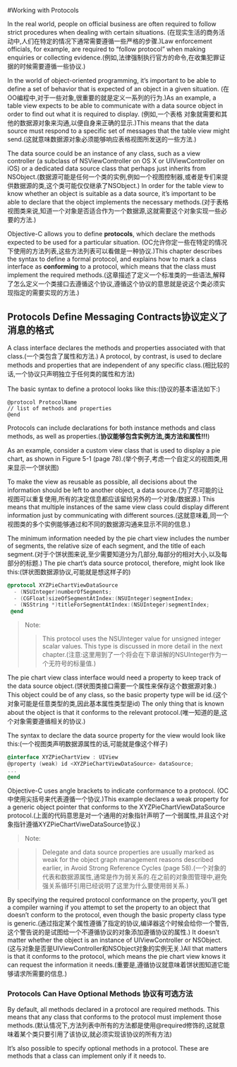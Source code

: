 #Working with ProtocolsIn the real world, people on official business are often required to follow strict procedures when dealing with certain situations. (在现实生活的商务活动中,人们在特定的情况下通常需要遵循一些严格的步骤.)Law enforcement officials, for example, are required to “follow protocol” when making enquiries or collecting evidence.(例如,法律强制执行官方的命令,在收集犯罪证据的时候需要遵循一些协议.)
In the world of object-oriented programming, it’s important to be able to define a set of behavior that is expected of an object in a given situation. (在OO编程中,对于一些对象,很重要的就是定义一系列的行为.)As an example, a table view expects to be able to communicate with a data source object in order to find out what it is required to display. (例如,一个表格 对象就需要和其他的数据源对象来沟通,以便自身来正确的显示.)This means that the data source must respond to a specific set of messages that the table view might send.(这就意味数据源对象必须能够响应表格视图所发送的一些方法.)The data source could be an instance of any class, such as a view controller (a subclass of NSViewController on OS X or UIViewController on iOS) or a dedicated data source class that perhaps just inherits from NSObject.(数据源可能是任何一个类的实例,例如一个视图控制器,或者是专们来提供数据源的类,这个类可能仅仅继承了NSObject.) In order for the table view to know whether an object is suitable as a data source, it’s important to be able to declare that the object implements the necessary methods.(对于表格视图类来说,知道一个对象是否适合作为一个数据源,这就需要这个对象实现一些必要的方法.)Objective-C allows you to define **protocols**, which declare the methods expected to be used for a particular situation. (OC允许你定一些在特定的情况下使用的方法列表,这些方法列表可以看做是一种协议.)This chapter describes the syntax to define a formal protocol, and explains how to mark a class interface as **conforming** to a protocol, which means that the class must implement the required methods.(这章描述了定义一个标准类的一些语法,解释了怎么定义一个类接口去遵循这个协议,遵循这个协议的意思就是说这个类必须实现指定的需要实现的方法.)

## Protocols Define Messaging Contracts协议定义了消息的格式
A class interface declares the methods and properties associated with that class.(一个类包含了属性和方法.) A protocol, by contrast, is used to declare methods and properties that are independent of any specific class.(相比较的话,一个协议只声明独立于任何类的属性和方法)
The basic syntax to define a protocol looks like this:(协议的基本语法如下:)

```
@protocol ProtocolName// list of methods and properties@end
```Protocols can include declarations for both instance methods and class methods, as well as properties.(**协议能够包含实例方法,类方法和属性!!!**)
As an example, consider a custom view class that is used to display a pie chart, as shown in Figure 5-1 (page 78).(举个例子,考虑一个自定义的视图类,用来显示一个饼状图)
To make the view as reusable as possible, all decisions about the information should be left to another object, a data source.(为了尽可能的让视图可以重复使用,所有的决定信息都应该留给另外的一个对象/数据源.) This means that multiple instances of the same view class could display different information just by communicating with different sources.(这就意味着,同一个视图类的多个实例能够通过和不同的数据源沟通来显示不同的信息.)
The minimum information needed by the pie chart view includes the number of segments, the relative size of each segment, and the title of each segment.(对于个饼状图来说,至少需要知道分为几部分,每部分的相对大小,以及每部分的标题.) The pie chart’s data source protocol, therefore, might look like this:(饼状图数据源协议,可能就是想这样子的)
```Objective-c
@protocol XYZPieChartViewDataSource  - (NSUInteger)numberOfSegments;  - (CGFloat)sizeOfSegmentAtIndex:(NSUInteger)segmentIndex;  - (NSString *)titleForSegmentAtIndex:(NSUInteger)segmentIndex; @end
```  
>Note:
>>  This protocol uses the NSUInteger value for unsigned integer scalar values. This type is discussed in more detail in the next chapter.(注意:这里用到了一个将会在下章讲解的NSUInteger作为一个无符号的标量值.)

The pie chart view class interface would need a property to keep track of the data source object.(饼状图类接口需要一个属性来保存这个数据源对象.) This object could be of any class, so the basic property type will be id.(这个对象可能是任意类型的类,因此基本属性类型是id) The only thing that is known about the object is that it conforms to the relevant protocol.(唯一知道的是,这个对象需要遵循相关的协议.)
The syntax to declare the data source property for the view would look like this:(一个视图类声明数据源属性的话,可能就是像这个样子)
```Objective-c
@interface XYZPieChartView : UIView@property (weak) id <XYZPieChartViewDataSource> dataSource;...@end
```

Objective-C uses angle brackets to indicate conformance to a protocol. (OC中使用尖括号来代表遵循一个协议.)This example declares a weak property for a generic object pointer that conforms to the XYZPieChartViewDataSource protocol.(上面的代码意思是对一个通用的对象指针声明了一个弱属性,并且这个对象指针遵循XYZPieChartViweDataSource协议.)
>Note: 
>>Delegate and data source properties are usually marked as weak for the object graph management reasons described earlier, in Avoid Strong Reference Cycles (page 58).(一个对象的代表和数据源属性,通常是作为弱关系的.在之前的对象图管理中,避免强关系循环引用已经说明了这里为什么要使用弱关系.)
By specifying the required protocol conformance on the property, you’ll get a compiler warning if you attempt to set the property to an object that doesn’t conform to the protocol, even though the basic property class type is generic.(通过指定某个属性遵循了指定的协议,编译器这个时候会给你一个警告,这个警告说的是试图给一个不遵循协议的对象添加遵循协议的属性.) It doesn’t matter whether the object is an instance of UIViewController or NSObject. (这与对象是否是UIViewController和NSObject对象的实例无关.)All that matters is that it conforms to the protocol, which means the pie chart view knows it can request the information it needs.(重要是,遵循协议就意味着饼状图知道它能够请求所需要的信息.)
### Protocols Can Have Optional Methods 协议有可选方法
By default, all methods declared in a protocol are required methods. This means that any class that conforms to the protocol must implement those methods.(默认情况下,方法列表中所有的方法都是使用@required修饰的,这就意味着某个类只要引用了该协议,就必须实现该协议的所有方法)
It’s also possible to specify optional methods in a protocol. These are methods that a class can implement only if it needs to.
